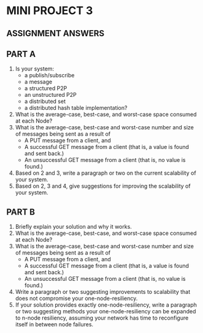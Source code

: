 MINI PROJECT 3
==================

ASSIGNMENT ANSWERS
------------------


PART A
------------------

1. Is your system:
	- a publish/subscribe 
	- a message 
	- a structured P2P 
	- an unstructured P2P 
	- a distributed set 
	- a distributed hash table implementation?
2. What is the average-case, best-case, and worst-case space consumed at each Node?
3. What is the average-case, best-case and worst-case number and size of messages being sent as a result of 
	- A PUT message from a client, and
	- A successful GET message from a client (that is, a value is found and sent back.)
	- An unsuccessful GET message from a client (that is, no value is found.)
4. Based on 2 and 3, write a paragraph or two on the current scalability of your system. 
5. Based on 2, 3 and 4, give suggestions for improving the scalability of your system. 


PART B
------------------

1. Briefly explain your solution and why it works. 
2. What is the average-case, best-case, and worst-case space consumed at each Node?
3. What is the average-case, best-case and worst-case number and size of messages being sent as a result of 
	- A PUT message from a client, and
	- A successful GET message from a client (that is, a value is found and sent back.)
	- An unsuccessful GET message from a client (that is, no value is found.)
4. Write a paragraph or two suggesting improvements to scalability that does not compromise your one-node-resiliency.
5. If your solution provides exactly one-node-resiliency, write a paragraph or two suggesting methods your one-node-resiliency can be expanded to n-node resiliency, assuming your network has time to reconfigure itself in between node failures.